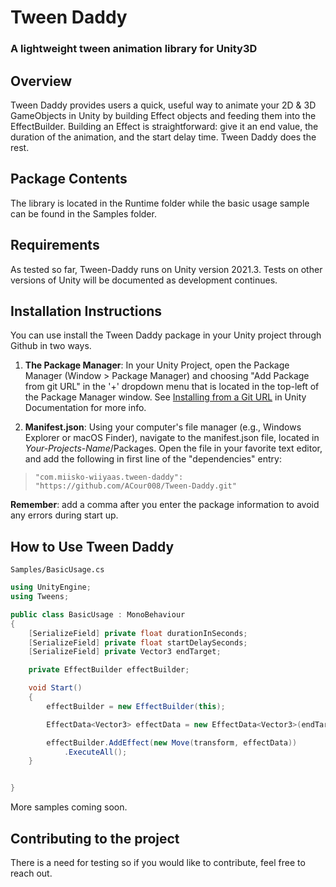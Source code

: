 # Tween Daddy
### A lightweight tween animation library for Unity3D


## Overview
Tween Daddy provides users a quick, useful way to animate your 2D & 3D GameObjects in Unity by building Effect objects and feeding them into the EffectBuilder. Building an Effect is straightforward: give it an end value, the duration of the animation, and the start delay time. Tween Daddy does the rest.

## Package Contents
The library is located in the Runtime folder while the basic usage sample can be found in the Samples folder.

## Requirements
As tested so far, Tween-Daddy runs on Unity version 2021.3. Tests on other versions of Unity will be documented as development continues.

## Installation Instructions
You can use install the Tween Daddy package in your Unity project through Github in two ways.
1. **The Package Manager**: In your Unity Project, open the Package Manager (Window > Package Manager) and choosing "Add Package from git URL" in the '+' dropdown menu that is located in the top-left of the Package Manager window. See [Installing from a Git URL](https://docs.unity3d.com/Manual/upm-ui-giturl.html) in Unity Documentation for more info.

2. **Manifest.json**: Using your computer's file manager (e.g., Windows Explorer or macOS Finder), navigate to the manifest.json file, located in *Your-Projects-Name*/Packages. Open the file in your favorite text editor, and add the following in first line of the "dependencies" entry:
 >`"com.miisko-wiiyaas.tween-daddy": "https://github.com/ACour008/Tween-Daddy.git"`

 **Remember**: add a comma after you enter the package information to avoid any errors during start up.

## How to Use Tween Daddy
`Samples/BasicUsage.cs`

```C#
using UnityEngine;
using Tweens;

public class BasicUsage : MonoBehaviour
{
    [SerializeField] private float durationInSeconds;
    [SerializeField] private float startDelaySeconds;
    [SerializeField] private Vector3 endTarget;

    private EffectBuilder effectBuilder;

    void Start()
    {
        effectBuilder = new EffectBuilder(this);

        EffectData<Vector3> effectData = new EffectData<Vector3>(endTarget, durationInSeconds, startDelaySeconds);

        effectBuilder.AddEffect(new Move(transform, effectData))
            .ExecuteAll();
    }


}

```
More samples coming soon.

## Contributing to the project
There is a need for testing so if you would like to contribute, feel free to reach out.